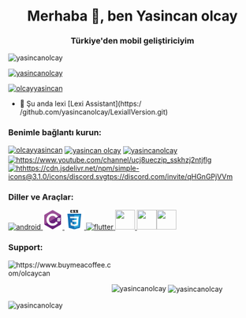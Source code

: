 <h1 align="center">Merhaba 👋, ben Yasincan olcay</h1>
<h3 align="center">Türkiye'den mobil geliştiriciyim</h3>

<p align="left"> <img src= "https://komarev.com/ghpvc/?username=yasincanolcay&label=Profile%20views&color=0e75b6&style=flat" alt="yasincanolcay" /> </p>

<p align="left"> <a href="https: //github.com/ryo-ma/github-profile-trophy"><img src="https://github-profile-trophy.vercel.app/?username=yasincanolcay" alt="yasincanolcay" /></ a> </p>

<p align="left"> <a href="https://twitter.com/olcayyasincan" target="blank"><img src="https://img.shields.io/twitter/follow/olcayyasincan?logo=twitter&style=for-the-badge" alt="olcayyasincan" /></a> </p>

- 🔭 Şu anda lexi [Lexi Assistant](https:/ /github.com/yasincanolcay/LexiallVersion.git)

<h3 align="left">Benimle bağlantı kurun:</h3>
<p align="left">
<a href="https://twitter.com/olcayyasincan" target="blank"><img align=" center" src="https://cdn-icons-png.flaticon.com/512/733/733579.png" alt="olcayyasincan" height="30" genişlik ="40" /></a>
<a href="https://fb.com/yasincan olcay" target="boş"><img align="center" src="https://cdn-icons-png.flaticon.com/512/5968/5968764.png" alt="yasincan olcay" height="30" width="40" /></a>
<a href="https://instagram.com/yasincanolcay" target="boş"><img align="center" src="https://raw.githubusercontent.com/rahuldkjain/github-profile-readme-generator/master/src/images/icons/Social/instagram.svg" alt="yasincanolcay" height="30" width="40" /></a>
<a href="https://www.youtube.com/channel/ucj8ueczip_sskhzj2ntjflg" target="blank"><img align="center" src="https://raw.githubusercontent.com/rahuldkjain/github-profile-readme-generator/master/src/images/icons/Social/youtube.svg" alt="https://www.youtube.com/channel/ucj8ueczip_sskhzj2ntjflg" height= "30" width="40" /></a>
<a href="https://discord.com/invite/qHGnGPjVVm" target="boş"><img align="center" src="https://raw.githubusercontent.com/rahuldkjain/github-profile-readme-generator/master/src/images/icons/Social/discord.svg" alt="hthttps://cdn.jsdelivr.net/npm/simple-icons@3.1.0/icons/discord.svgtps://discord.com/invite/qHGnGPjVVm" height="30" width="40" /></a>
</p>
<h3 align="left">Diller ve Araçlar:</h3>
<p align="left"> <a href="https://developer.android.com" target="_blank" rel="noreferrer"> <img src="https://raw.githubusercontent.com/devicons /devicon/master/icons/android/android-original-wordmark.svg" alt="android" width="40" height="40"/> </a> <a href="https://www.w3schools .com/cs/" target="_blank" rel="noreferrer"> <img src="https://raw.githubusercontent.com/devicons/devicon/master/icons/csharp/csharp-original.svg" alt= "csharp" width="40" height="40"/> </a> <a href="https://www.w3schools.com/css/" target="_blank" rel="noreferrer"><img src="https://raw.githubusercontent.com/devicons/devicon/master/icons/css3/css3-original-wordmark.svg" alt="css3" width="40" height="40"/> </a> <a href="https://flutter.dev" target="_blank" rel="noreferrer"><img src="https://cdn.iconscout.com/icon/free/png-64/flutter-2752187-2285004.png" alt="flutter" width="40" height="40"/> </a><a href="#"><img src="https://cdn-icons-png.flaticon.com/512/1051/1051277.png" width="40" height="40"/></a><a href="#"> <img src="https://cdn-icons-png.flaticon.com/512/5968/5968350.png" width="40" height="40"/></a><img src="https://upload.wikimedia.org/wikipedia/commons/thumb/f/fe/Dart_programming_language_logo.svg/205px-Dart_programming_language_logo.svg.png" width="40" height="40"/>
<h3 align="left">Support:</h3>
<p><a href="https://www.buymeacoffee.com/olcaycan"> <img align="left" src="https://cdn.buymeacoffee.com/buttons/v2/default-yellow.png" height="50" width="210" alt="https://www.buymeacoffee.com/olcaycan" /></a></p><br><br>


<p><img align="left" src="https://github-readme-stats.vercel.app/api/top-langs?username=yasincanolcay&show_icons=true&locale=en&layout=compact" alt="yasincanolcay" /> </p>

<p> <img align="center" src="https://github-readme-stats.vercel.app/api?username=yasincanolcay&show_icons=true&locale=en" alt="yasincanolcay" /> </p>

<p><img align="center" src="https://github-readme-streak-stats.herokuapp.com/?user=yasincanolcay&" alt="yasincanolcay" /></p>

